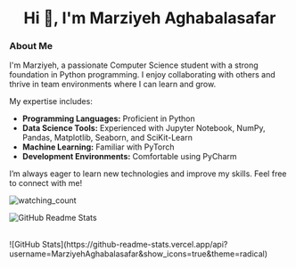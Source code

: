 
<h1 align="center"> Hi 👋, I'm Marziyeh Aghabalasafar </h1>

### About Me

I'm Marziyeh, a passionate Computer Science student with a strong foundation in Python programming. I enjoy collaborating with others and thrive in team environments where I can learn and grow.

My expertise includes:

- <b>Programming Languages:</b> Proficient in Python
- <b>Data Science Tools:</b> Experienced with Jupyter Notebook, NumPy, Pandas, Matplotlib, Seaborn, and SciKit-Learn
- <b>Machine Learning:</b> Familiar with PyTorch
- <b>Development Environments:</b> Comfortable using PyCharm

I’m always eager to learn new technologies and improve my skills. Feel free to connect with me!


<img src="https://komarev.com/ghpvc/?username=MarziyehAghabalasafar&color=brightgreen" alt="watching_count" />

![GitHub Readme Stats](https://github-readme-stats.vercel.app/api?username=MarziyehAghabalasafar&count_private=true&theme=radical)

<br>
![GitHub Stats](https://github-readme-stats.vercel.app/api?username=MarziyehAghabalasafar&show_icons=true&theme=radical)




